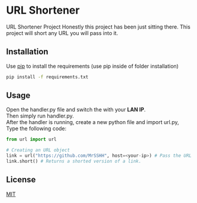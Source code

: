 # URL Shortener
URL Shortener Project
Honestly this project has been just sitting there.
This project will short any URL you will pass into it.

## Installation
Use [pip](https://pip.pypa.io/en/stable/) to install the requirements (use pip inside of folder installation)

```bash
pip install -f requirements.txt
```


## Usage
  Open the handler.py file and switch the **<your-ip>** with your **LAN IP**.\
  Then simply run handler.py.\
  After the handler is running, create a new python file and import url.py,\
  Type the following code:
```python
from url import url

# Creating an URL object
link = url("https://github.com/MrSSHH", host=<your-ip>) # Pass the URL
link.short() # Returns a shorted version of a link.
```



## License
[MIT](https://choosealicense.com/licenses/mit/)
